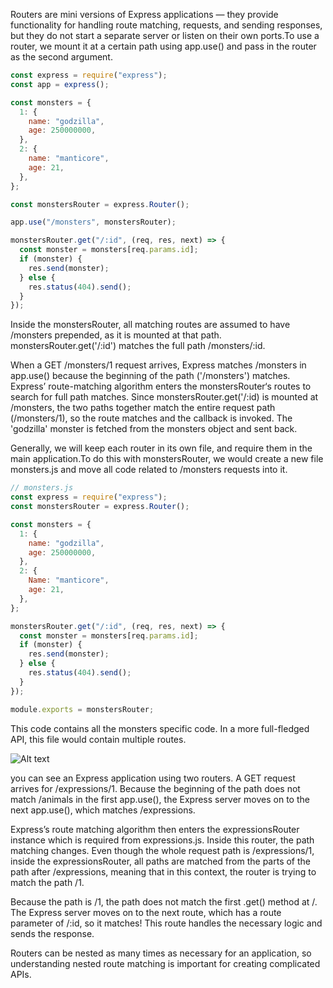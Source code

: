 Routers are mini versions of Express applications — they provide functionality for handling route matching, requests, and sending responses, but they do not start a separate server or listen on their own ports.To use a router, we mount it at a certain path using app.use() and pass in the router as the second argument.

```js
const express = require("express");
const app = express();

const monsters = {
  1: {
    name: "godzilla",
    age: 250000000,
  },
  2: {
    name: "manticore",
    age: 21,
  },
};

const monstersRouter = express.Router();

app.use("/monsters", monstersRouter);

monstersRouter.get("/:id", (req, res, next) => {
  const monster = monsters[req.params.id];
  if (monster) {
    res.send(monster);
  } else {
    res.status(404).send();
  }
});
```

Inside the monstersRouter, all matching routes are assumed to have /monsters prepended, as it is mounted at that path. monstersRouter.get('/:id') matches the full path /monsters/:id.

When a GET /monsters/1 request arrives, Express matches /monsters in app.use() because the beginning of the path ('/monsters') matches. Express’ route-matching algorithm enters the monstersRouter‘s routes to search for full path matches. Since monstersRouter.get('/:id) is mounted at /monsters, the two paths together match the entire request path (/monsters/1), so the route matches and the callback is invoked. The 'godzilla' monster is fetched from the monsters object and sent back.

Generally, we will keep each router in its own file, and require them in the main application.To do this with monstersRouter, we would create a new file monsters.js and move all code related to /monsters requests into it.

```js
// monsters.js
const express = require("express");
const monstersRouter = express.Router();

const monsters = {
  1: {
    name: "godzilla",
    age: 250000000,
  },
  2: {
    Name: "manticore",
    age: 21,
  },
};

monstersRouter.get("/:id", (req, res, next) => {
  const monster = monsters[req.params.id];
  if (monster) {
    res.send(monster);
  } else {
    res.status(404).send();
  }
});

module.exports = monstersRouter;
```

This code contains all the monsters specific code. In a more full-fledged API, this file would contain multiple routes.

![Alt text](https://content.codecademy.com/courses/learn-express-routes/express_yourself_diagram_4.svg)

you can see an Express application using two routers. A GET request arrives for /expressions/1. Because the beginning of the path does not match /animals in the first app.use(), the Express server moves on to the next app.use(), which matches /expressions.

Express’s route matching algorithm then enters the expressionsRouter instance which is required from expressions.js. Inside this router, the path matching changes. Even though the whole request path is /expressions/1, inside the expressionsRouter, all paths are matched from the parts of the path after /expressions, meaning that in this context, the router is trying to match the path /1.

Because the path is /1, the path does not match the first .get() method at /. The Express server moves on to the next route, which has a route parameter of /:id, so it matches! This route handles the necessary logic and sends the response.

Routers can be nested as many times as necessary for an application, so understanding nested route matching is important for creating complicated APIs.
